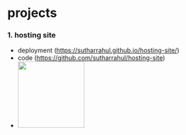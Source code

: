 # projects

### 1. hosting site
  - deployment (https://sutharrahul.github.io/hosting-site/)
  - code (https://github.com/sutharrahul/hosting-site)
  - <img src="https://github.com/sutharrahul/projects/assets/117563756/b7397fa2-9072-4d0b-a520-3772b7da45eb" height="150"/>

